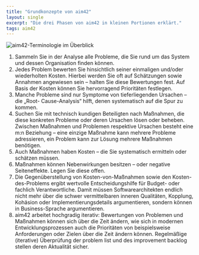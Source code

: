 ```yaml
---
title: "Grundkonzepte von aim42"
layout: single
excerpt: "Die drei Phasen von aim42 in kleinen Portionen erklärt."
tags: aim42
---
```


![aim42-Terminologie im Überblick](/images/hintergrund/aim42-Konzepte.jpg)


1. Sammeln Sie in der Analyse alle Probleme, die Sie rund um das System und
   dessen Organisation finden können.
2. Jedes Problem bewerten Sie hinsichtlich seiner einmaligen und/oder
   wiederholten Kosten. Hierbei werden Sie oft auf Schätzungen sowie Annahmen
   angewiesen sein – halten Sie diese Bewertungen fest. Auf Basis der Kosten
   können Sie hervorragend Prioritäten festlegen.
3. Manche Probleme sind nur Symptome von tieferliegenden Ursachen – die „Root-
   Cause-Analysis“ hilft, denen systematisch auf die Spur zu kommen.
4. Suchen Sie mit technisch kundigen Beteiligten nach Maßnahmen, die diese
   konkreten Probleme oder deren Ursachen lösen oder beheben. Zwischen
   Maßnahmen und Problemen respektive Ursachen besteht eine m:n Beziehung –
   eine einzige Maßnahme kann mehrere Probleme adressieren, ein Problem kann
   zur Lösung mehrere Maßnahmen benötigen.
5. Auch Maßnahmen haben Kosten – die Sie systematisch ermitteln oder schätzen
   müssen.
6. Maßnahmen können Nebenwirkungen besitzen – oder negative Seiteneffekte.
   Legen Sie diese offen.
7. Die Gegenüberstellung von Kosten-von-Maßnahmen sowie den Kosten-des-Problems
   ergibt wertvolle Entscheidungshilfe für Budget- oder fachlich
   Verantwortliche.  Damit müssen Softwarearchitekten endlich nicht mehr über
   die schwer vermittelbaren inneren Qualitäten, Kopplung, Kohäsion oder
   Implementierungsdetails argumentieren, sondern können in Business-Sprache
   argumentieren.
8. aim42 arbeitet hochgradig iterativ: Bewertungen von Problemen und Maßnahmen
   können sich über die Zeit ändern, wie sich in modernen Entwicklungsprozessen
   auch die Prioritäten von beispielsweise Anforderungen oder Zielen über die
   Zeit ändern können. Regelmäßige (iterative) Überprüfung der problem list und
   des improvement backlog stellen deren Aktualität sicher.
